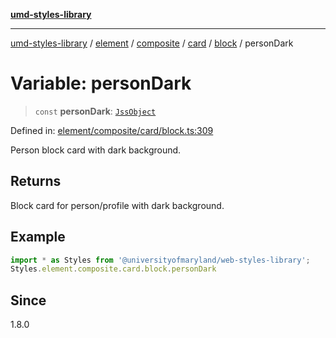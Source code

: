 [**umd-styles-library**](../../../../../../../../README.md)

***

[umd-styles-library](../../../../../../../../modules.md) / [element](../../../../../../../README.md) / [composite](../../../../../README.md) / [card](../../../README.md) / [block](../README.md) / personDark

# Variable: personDark

> `const` **personDark**: [`JssObject`](../../../../../../../../utilities/namespaces/transform/type-aliases/JssObject.md)

Defined in: [element/composite/card/block.ts:309](https://github.com/UMD-Digital/design-system/blob/8021d9898368f604bce452fe4dde6fae3a0578fd/packages/styles/source/element/composite/card/block.ts#L309)

Person block card with dark background.

## Returns

Block card for person/profile with dark background.

## Example

```typescript
import * as Styles from '@universityofmaryland/web-styles-library';
Styles.element.composite.card.block.personDark
```

## Since

1.8.0
